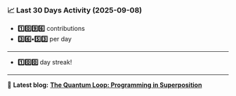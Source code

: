 <!--START_STATS-->
### 📈 Last 30 Days Activity (2025-09-08)  
- **1️⃣0️⃣9️⃣6️⃣** contributions  
- **3️⃣6️⃣•5️⃣3️⃣** per day
---
- **1️⃣0️⃣0️⃣** day streak!
---
📝 **Latest blog:** [**The Quantum Loop: Programming in Superposition**](https://andriak.com/blog/quantum-loop)
<!--END_STATS-->
